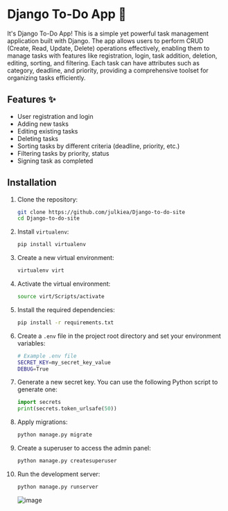 # Django To-Do App 🌱

It's Django To-Do App! This is a simple yet powerful task management application built with Django. The app allows users to perform CRUD (Create, Read, Update, Delete) operations effectively, enabling them to manage tasks with features like registration, login, task addition, deletion, editing, sorting, and filtering. Each task can have attributes such as category, deadline, and priority, providing a comprehensive toolset for organizing tasks efficiently.

## Features ✨

- User registration and login
- Adding new tasks
- Editing existing tasks
- Deleting tasks
- Sorting tasks by different criteria (deadline, priority, etc.)
- Filtering tasks by priority, status
- Signing task as completed


## Installation

1. Clone the repository:
   
    ```bash
    git clone https://github.com/julkiea/Django-to-do-site
    cd Django-to-do-site
    ```

2. Install `virtualenv`:
    ```bash
    pip install virtualenv
    ```

3. Create a new virtual environment:
    ```bash
    virtualenv virt
    ```

4. Activate the virtual environment:
    ```bash
    source virt/Scripts/activate
    ```

5. Install the required dependencies:
    ```bash
    pip install -r requirements.txt
    ```

6. Create a `.env` file in the project root directory and set your environment variables:
     ```bash
    # Example .env file
    SECRET_KEY=my_secret_key_value
    DEBUG=True
    ```
     
8. Generate a new secret key. You can use the following Python script to generate one:

   ```python
   import secrets
   print(secrets.token_urlsafe(50))


9. Apply migrations:
    ```bash
    python manage.py migrate
    ```

10. Create a superuser to access the admin panel:
    ```bash
    python manage.py createsuperuser
    ```

11. Run the development server:
    ```bash
    python manage.py runserver
    ```


    ![image](https://github.com/user-attachments/assets/37672064-ff83-4f23-a006-7b3c12b33503)
